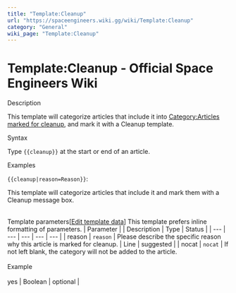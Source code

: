 ```yaml
---
title: "Template:Cleanup"
url: "https://spaceengineers.wiki.gg/wiki/Template:Cleanup"
category: "General"
wiki_page: "Template:Cleanup"
---
```


# Template:Cleanup - Official Space Engineers Wiki

Description

This template will categorize articles that include it into [Category:Articles marked for cleanup](https://spaceengineers.wiki.gg/wiki/Category:Articles_marked_for_cleanup "Category:Articles marked for cleanup (page does not exist)"), and mark it with a Cleanup template.

Syntax

Type `{{cleanup}}` at the start or end of an article.

Examples

`{{cleanup|reason=Reason}}`:

This template will categorize articles that include it and mark them with a Cleanup message box.

|     |     |     |     |     |
| --- | --- | --- | --- | --- |
Template parameters\[[Edit template data](https://spaceengineers.wiki.gg/wiki/Template:Cleanup?action=edit&templatedata=edit "Template:Cleanup")\]
This template prefers inline formatting of parameters.
| Parameter |     | Description | Type | Status |
| --- | --- | --- | --- | --- |
| reason | `reason` | Please describe the specific reason why this article is marked for cleanup. | Line | suggested |
| nocat | `nocat` | If not left blank, the category will not be added to the article.<br><br>Example<br><br>yes | Boolean | optional |
